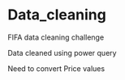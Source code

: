 # Data_cleaning
FIFA data cleaning challenge


Data cleaned using power query

Need to convert Price values
